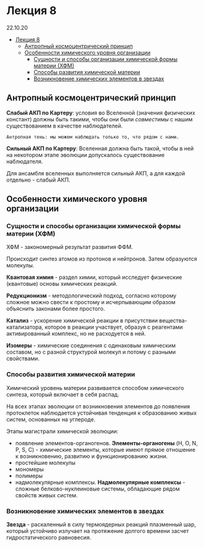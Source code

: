 # Лекция 8

22.10.20

- [Лекция 8](#лекция-8)
  - [Антропный космоцентрический принцип](#антропный-космоцентрический-принцип)
  - [Особенности химического уровня организации](#особенности-химического-уровня-организации)
    - [Сущности и способы организации химической формы материи (ХФМ)](#сущности-и-способы-организации-химической-формы-материи-хфм)
    - [Способы развития химической материи](#способы-развития-химической-материи)
    - [Возникновение химических элементов в звездах](#возникновение-химических-элементов-в-звездах)

## Антропный космоцентрический принцип

**Слабый АКП по Картеру**: условия во Вселенной (значения физических констант) должны быть такими, чтобы они были *совместимы* с нашим существованием в качестве наблюдателей.

    Антропная тень: мы можем наблюдать только то, что рядом с нами.

**Сильный АКП по Картеру**: Вселенная должна быть такой, чтобы в ней на некотором этапе эволюции допускалось существование наблюдателя.

Для ансамбля вселенных выполняется сильный АКП, а для каждой отдельно - слабый АКП.

## Особенности химического уровня организации

### Сущности и способы организации химической формы материи (ХФМ)

ХФМ - закономерный результат развития ФФМ.

Происходит синтез атомов из протонов и нейтронов. Затем образуются молекулы.

**Квантовая химия** - раздел химии, который исследует физические (квантовые) основы химических реакций.

**Редукционизм** - методологический подход, согласно которому сложное можно свести к простому и исчерпывающим образом объяснить законами более простого.

**Катализ** - ускорение химической реакции в присутствии вещества-катализатора, которое в реакции участвует, образуя с реагентами активированный комплекс, но не расходуется в ней.

**Изомеры** - химические соединения с одинаковым химическим составом, но с разной структурой молекул и потому с разными свойствами.

### Способы развития химической материи

Химический уровень материи развивается способом химического синтеза, который включает в себя распад.

На всех этапах эволюции от возникновения элементов до появления протоклеток наблюдается устойчивая тенденция к образованию живых систем, основанных на углероде.

Этапы магистрали химической эволюции:

- появление элементов-органогенов. **Элементы-органогены** (H, O, N, P, S, C) - химические элементы, которые имеют прямое отношение к возникновению, развитию и функционированию жизни.
- простейшие молекулы
- мономеры
- полимеры
- надмолекулярные комплексы. **Надмолекулярные комплексы** - сложные белково-нуклеиновые системы, обладающие рядом свойств живых систем.

### Возникновение химических элементов в звездах

**Звезда** - раскаленный в силу термоядерных реакций плазменный шар, который устойчиво излучает на протяжение долгого времени засчет гидростатического равновесия.
